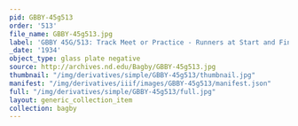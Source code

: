 ```yaml
---
pid: GBBY-45g513
order: '513'
file_name: GBBY-45g513.jpg
label: 'GBBY 45G/513: Track Meet or Practice - Runners at Start and Finish - 1934'
_date: '1934'
object_type: glass plate negative
source: http://archives.nd.edu/Bagby/GBBY-45g513.jpg
thumbnail: "/img/derivatives/simple/GBBY-45g513/thumbnail.jpg"
manifest: "/img/derivatives/iiif/images/GBBY-45g513/manifest.json"
full: "/img/derivatives/simple/GBBY-45g513/full.jpg"
layout: generic_collection_item
collection: bagby
---
```

